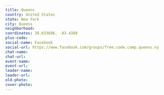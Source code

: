 ```yaml
---
title: Queens
country: United States
state: New York
city: Queens
neighborhood: 
coordinates: 38.633686, -83.4388
plus-code:
social-name: Facebook
social-url: https://www.facebook.com/groups/free.code.camp.queens.ny
chat-name:
chat-url:
event-name:
event-url:
leader-name:
leader-url:
old-photo: 
cover-photo:
---
```

